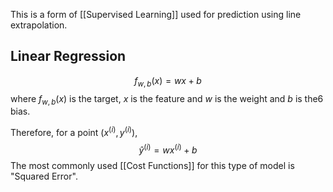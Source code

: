 This is a form of [[Supervised Learning]] used for prediction using line extrapolation.


## Linear Regression
$$
f_{w,b}(x) = wx + b
$$
where $f_{w,b}(x)$ is the target, $x$ is the feature and $w$ is the weight and $b$ is the6 bias. 

Therefore, for a point $(x^{(i)}, y^{(i)})$,
$$
\hat{y}^{(i)} = wx^{(i)} + b
$$
The most commonly used [[Cost Functions]] for this type of model is "Squared Error".